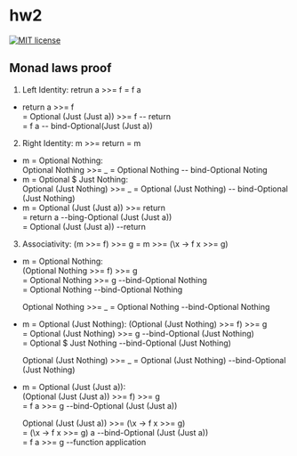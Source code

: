 # hw2

[![MIT license](https://img.shields.io/badge/license-MIT-blue.svg)](https://github.com/username/TemplateHW/blob/master/hw2/LICENSE)

## Monad laws proof 
1. Left Identity: retrun a >>= f = f a
* return a >>= f <br />
  = Optional (Just (Just a)) >>= f -- return <br />
  = f a -- bind-Optional(Just (Just a)) <br />
2. Right Identity: m >>= return = m
* m = Optional Nothing: <br />
    Optional Nothing >>= _ = Optional Nothing -- bind-Optional Noting <br />
* m = Optional $ Just Nothing: <br />
    Optional (Just Nothing) >>= _ = Optional (Just Nothing) -- bind-Optional (Just Nothing)
* m = Optional (Just (Just a)) >>= return <br />
    = return a --bing-Optional (Just (Just a)) <br />
    = Optional (Just (Just a)) --return
3. Associativity: (m >>= f) >>= g = m >>= (\x -> f x >>= g) 
* m = Optional Nothing: <br />
    (Optional Nothing >>= f) >>= g <br />
    = Optional Nothing >>= g --bind-Optional Nothing <br />
    = Optional Nothing --bind-Optional Nothing <br />
    
    Optional Nothing >>= _ = Optional Nothing --bind-Optional Nothing
* m = Optional (Just Nothing):
    (Optional (Just Nothing) >>= f) >>= g <br />
    = Optional (Just Nothing) >>= g --bind-Optional (Just Nothing) <br />
    = Optional $ Just Nothing --bind-Optional (Just Nothing) <br />
    
    Optional (Just Nothing) >>= _ = Optional (Just Nothing) --bind-Optional (Just Nothing)
    
* m = Optional (Just (Just a)): <br />
  (Optional (Just (Just a)) >>= f) >>= g <br />
  = f a >>= g --bind-Optional (Just (Just a)) <br />
  
  Optional (Just (Just a)) >>= (\x -> f x >>= g) <br />
  = (\x -> f x >>= g) a --bind-Optional (Just (Just a)) <br />
  = f a >>= g --function application
